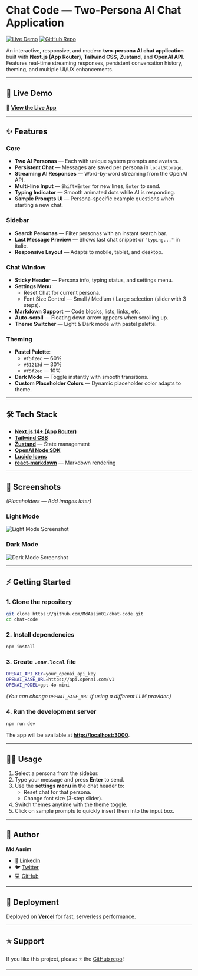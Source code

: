 # Chat Code — Two-Persona AI Chat Application

[![Live Demo](https://img.shields.io/badge/Live-Demo-green)](https://chat-aur-code.vercel.app/)
[![GitHub Repo](https://img.shields.io/badge/GitHub-Repository-blue)](https://github.com/MdAasim01/chat-code)

An interactive, responsive, and modern **two-persona AI chat application** built with **Next.js (App Router)**, **Tailwind CSS**, **Zustand**, and **OpenAI API**.  
Features real-time streaming responses, persistent conversation history, theming, and multiple UI/UX enhancements.

---

## 🚀 Live Demo
🔗 **[View the Live App](https://chat-aur-code.vercel.app/)**

---

## ✨ Features

### **Core**
- **Two AI Personas** — Each with unique system prompts and avatars.
- **Persistent Chat** — Messages are saved per persona in `localStorage`.
- **Streaming AI Responses** — Word-by-word streaming from the OpenAI API.
- **Multi-line Input** — `Shift+Enter` for new lines, `Enter` to send.
- **Typing Indicator** — Smooth animated dots while AI is responding.
- **Sample Prompts UI** — Persona-specific example questions when starting a new chat.

### **Sidebar**
- **Search Personas** — Filter personas with an instant search bar.
- **Last Message Preview** — Shows last chat snippet or `"typing..."` in italic.
- **Responsive Layout** — Adapts to mobile, tablet, and desktop.

### **Chat Window**
- **Sticky Header** — Persona info, typing status, and settings menu.
- **Settings Menu**:
  - Reset Chat for current persona.
  - Font Size Control — Small / Medium / Large selection (slider with 3 steps).
- **Markdown Support** — Code blocks, lists, links, etc.
- **Auto-scroll** — Floating down arrow appears when scrolling up.
- **Theme Switcher** — Light & Dark mode with pastel palette.

### **Theming**
- **Pastel Palette**:
  - `#f5f2ec` — 60%
  - `#51213d` — 30%
  - `#f5f2ec` — 10%
- **Dark Mode** — Toggle instantly with smooth transitions.
- **Custom Placeholder Colors** — Dynamic placeholder color adapts to theme.

---

## 🛠 Tech Stack
- **[Next.js 14+ (App Router)](https://nextjs.org/)**
- **[Tailwind CSS](https://tailwindcss.com/)**
- **[Zustand](https://github.com/pmndrs/zustand)** — State management
- **[OpenAI Node SDK](https://github.com/openai/openai-node)**
- **[Lucide Icons](https://lucide.dev/)**
- **[react-markdown](https://github.com/remarkjs/react-markdown)** — Markdown rendering

---

## 📸 Screenshots
*(Placeholders — Add images later)*

### Light Mode
![Light Mode Screenshot](./public/screenshots/light-mode.png)

### Dark Mode
![Dark Mode Screenshot](./public/screenshots/dark-mode.png)

---

## ⚡ Getting Started

### **1. Clone the repository**
```bash
git clone https://github.com/MdAasim01/chat-code.git
cd chat-code
```

### **2. Install dependencies**
```bash
npm install
```

### **3. Create `.env.local` file**
```bash
OPENAI_API_KEY=your_openai_api_key
OPENAI_BASE_URL=https://api.openai.com/v1
OPENAI_MODEL=gpt-4o-mini
```

*(You can change `OPENAI_BASE_URL` if using a different LLM provider.)*

### **4. Run the development server**
```bash
npm run dev
```

The app will be available at **[http://localhost:3000](http://localhost:3000)**.

---

## 🧑‍💻 Usage
1. Select a persona from the sidebar.
2. Type your message and press **Enter** to send.
3. Use the **settings menu** in the chat header to:
   - Reset chat for that persona.
   - Change font size (3-step slider).
4. Switch themes anytime with the theme toggle.
5. Click on sample prompts to quickly insert them into the input box.

---

## 👤 Author
**Md Aasim**  
- 💼 [LinkedIn](https://www.linkedin.com/in/md-aasim/)  
- 🐦 [Twitter](https://x.com/MdAasim03)  
- 💻 [GitHub](https://github.com/MdAasim01)  

---

## 📄 Deployment
Deployed on **[Vercel](https://chat-aur-code.vercel.app)** for fast, serverless performance.

---

## ⭐ Support
If you like this project, please ⭐ the [GitHub repo](https://github.com/MdAasim01/chat-code)!

---
